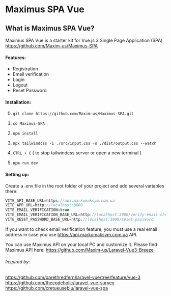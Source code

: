 # Maximus SPA Vue

## What is Maximus SPA Vue?
Maximus SPA Vue is a starter kit for Vue.js 3 Single Page Application (SPA) https://github.com/Maxim-us/Maximus-SPA

#### Features:
- Registration
- Email verification
- Login
- Logout
- Reset Password

#### Installation:
0. `git clone https://github.com/Maxim-us/Maximus-SPA.git`

1. `cd Maximus-SPA`

2. `npm install`

3. `npx tailwindcss -i ./src/input.css -o ./dist/output.css --watch`

4. `CTRL + C` ( to stop tailwindcss server or open a new terminal )

5. `npm run dev`

#### Setting up:
Create a .env file in the root folder of your project and add several variables there:

```javascript
VITE_API_BASE_URL=https://api.markomaksym.com.ua
VITE_APP_URL=http://localhost:3000
VITE_EMAIL_VERIFICATION=true
VITE_EMAIL_VERIFICATION_BASE_URL=http://localhost:3000/verify-email-check
VITE_RESET_PASSWORD_BASE_URL=http://localhost:3000/reset-password
```
If you want to check email verification feature, you must use a real email address in case you use https://api.markomaksym.com.ua API.

You can use Maximus API on your local PC and customize it. Please find Maximus API here: https://github.com/Maxim-us/Laravel-Vue3-Breeze

###### Inspired by:
https://github.com/garethredfern/laravel-vue/tree/feature/vue-3
https://github.com/thecodeholic/laravel-vue-survey
https://github.com/cretueusebiu/laravel-vue-spa